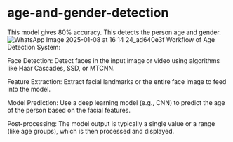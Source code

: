 # age-and-gender-detection
This model gives 80% accuracy.
This detects the person age and gender.
![WhatsApp Image 2025-01-08 at 16 14 24_ad640e3f](https://github.com/user-attachments/assets/3d3eef28-fa61-4c43-8b9a-84c2bb0cf5aa)
Workflow of Age Detection System:

Face Detection: Detect faces in the input image or video using algorithms like Haar Cascades, SSD, or MTCNN.

Feature Extraction: Extract facial landmarks or the entire face image to feed into the model.

Model Prediction: Use a deep learning model (e.g., CNN) to predict the age of the person based on the facial features.

Post-processing: The model output is typically a single value or a range (like age groups), which is then processed and displayed.
